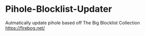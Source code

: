 # Pihole-Blocklist-Updater
 Autmatically update pihole based off The Big Blocklist Collection https://firebog.net/
